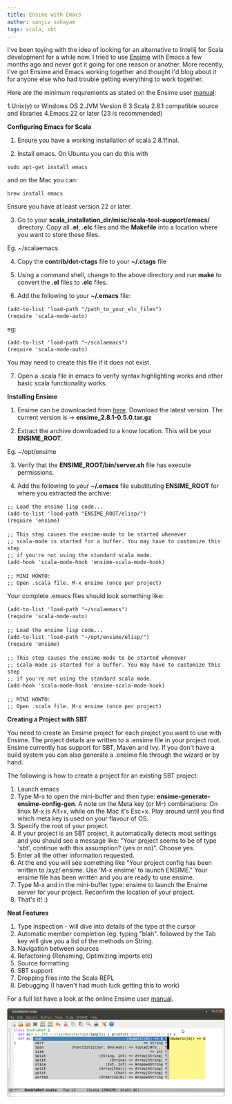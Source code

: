 ```yaml
---
title: Ensime with Emacs
author: sanjiv sahayam
tags: scala, sbt
---
```


I've been toying with the idea of looking for an alternative to Intellij for Scala development for a while now. I tried to use [Ensime](Ensime) with Emacs a few months ago and never got it going for one reason or another. More recently, I've got Ensime and Emacs working together and thought I'd blog about it for anyone else who had trouble getting everything to work together.

Here are the minimum requrements as stated on the Ensime user [manual](http://aemon.com/file_dump/ensime_manual.html):

1.Unix(y) or Windows OS
2.JVM Version 6
3.Scala 2.8.1 compatible source and libraries
4.Emacs 22 or later (23 is recommended)	


__Configuring Emacs for Scala__


1. Ensure you have a working installation of scala 2.8.1final.

2. Install emacs. On Ubuntu you can do this with

```
sudo apt-get install emacs
```

and on the Mac you can:

```
brew install emacs
```

Ensure you have at least version 22 or later.

3. Go to your __scala_installation_dir/misc/scala-tool-support/emacs/__ directory. Copy all __.el__, __.elc__ files and the __Makefile__ into a location where you want to store these files.

Eg. ~/scalaemacs

4. Copy the __contrib/dot-ctags__ file to your __~/.ctags__ file

5. Using a command shell, change to the above directory and run __make__ to convert the __.el__ files to __.elc__ files.

6. Add the following to your __~/.emacs__ file:

```
(add-to-list 'load-path "/path_to_your_elc_files")
(require 'scala-mode-auto)
```

eg:

```
(add-to-list 'load-path "~/scalaemacs")
(require 'scala-mode-auto)
```

You may need to create this file if it does not exist.

7. Open a .scala file in emacs to verify syntax highlighting works and other basic scala functionality works.

__Installing Ensime__

1. Ensime can be downloaded from [here](https://github.com/aemoncannon/ensime/downloads). Download the latest version. The current version is -> __ensime_2.8.1-0.5.0.tar.gz__

2. Extract the archive downloaded to a know location. This will be your __ENSIME_ROOT__.

Eg. ~/opt/ensime

3. Verify that the __ENSIME_ROOT/bin/server.sh__ file has execute permissions.

4. Add the following to your __~/.emacs__ file substituting __ENSIME_ROOT__ for where you extracted the archive:

```
;; Load the ensime lisp code...
(add-to-list 'load-path "ENSIME_ROOT/elisp/")
(require 'ensime)
 
;; This step causes the ensime-mode to be started whenever
;; scala-mode is started for a buffer. You may have to customize this step
;; if you're not using the standard scala mode.
(add-hook 'scala-mode-hook 'ensime-scala-mode-hook)
 
;; MINI HOWTO: 
;; Open .scala file. M-x ensime (once per project)
```

Your complete .emacs files should look something like:

```
(add-to-list 'load-path "~/scalaemacs")
(require 'scala-mode-auto)
 
;; Load the ensime lisp code...
(add-to-list 'load-path "~/opt/ensime/elisp/")
(require 'ensime)
 
;; This step causes the ensime-mode to be started whenever
;; scala-mode is started for a buffer. You may have to customize this step
;; if you're not using the standard scala mode.
(add-hook 'scala-mode-hook 'ensime-scala-mode-hook)
 
;; MINI HOWTO: 
;; Open .scala file. M-x ensime (once per project)
```

__Creating a Project with SBT__

You need to create an Ensime project for each project you want to use with Ensime. The project details are written to a .ensime file in your project root. Ensime currently has support for SBT, Maven and Ivy. If you don't have a build system you can also generate a .ensime file through the wizard or by hand.

The following is how to create a project for an existing SBT project:

1. Launch emacs
2. Type M-x to open the mini-buffer and then type: __ensime-generate-ensime-config-gen__. 
A note on the Meta key (or M-) combinations: On linux M-x is Alt+x, while on the Mac it's Esc+x. Play around until you find which meta key is used on your flavour of OS.
3. Specify the root of your project. 
4. If your project is an SBT project, it automatically detects most settings and you should see a message like:
"Your project seems to be of type 'sbt', continue with this assumption? (yes or no)". Choose yes.
5. Enter all the other information requested.
6. At the end you will see something like "Your project config has been written to /xyz/.ensime. Use 'M-x ensime' to launch ENSIME." Your ensime file has been written and you are ready to use ensime.
7. Type M-x and in the mini-buffer type: ensime to launch the Ensime server for your project. Reconfirm the location of your project.
8. That's it! :)

__Neat Features__


1. Type inspection - will dive into details of the type at the cursor
2. Automatic member completion (eg. typing "blah". followed by the Tab key will give you a list of the methods on String.
3. Navigation between sources
4. Refactoring (Renaming, Optimizing imports etc)
5. Source formatting
6. SBT support
7. Dropping files into the Scala REPL
8. Debugging (I haven't had much luck getting this to work)

For a full list have a look at the online Ensime user [manual](http://aemon.com/file_dump/ensime_manual.html).

![](/images/EnsimeAutoComplete.png "autocomplete")